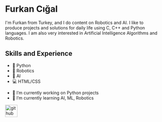 # Furkan Cığal
I'm Furkan from Turkey, and I do content on Robotics and AI. I like to produce projects and solutions for daily life using C, C++ and Python languages. I am also very interested in Artificial Intelligence Algorithms and Robotics.

## Skills and Experience
* 🐍 Python
* 🤖 Robotics
* 🧠 AI
* 💻 HTML/CSS



- 🔭 I’m currently working on Python projects 
- 🌱 I’m currently learning AI, ML, Robotics






[<img src='https://cdn.jsdelivr.net/npm/simple-icons@3.0.1/icons/github.svg' alt='github' height='40'>](https://github.com/fcigal)  


